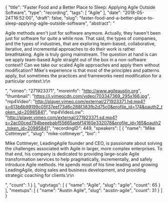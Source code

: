 {
  "title": "Faster Food and a Better Place to Sleep: Applying Agile Outside Software",
  "type": "recording",
  "tags": [
    "Agile"
  ],
  "date": "2018-05-24T16:52:00",
  "draft": false,
  "slug": "faster-food-and-a-better-place-to-sleep-applying-agile-outside-software",
  "abstract": "<p>Agile methods aren't just for software anymore. Actually, they haven't been just for software for quite a while now. That said, the types of companies, and the types of industries, that are exploring team-based, collaborative, iterative, and incremental approaches to do their work is rather breathtaking. Agile is truly going mainstream. The question at hand is can we apply team-based Agile straight out of the box in a non-software context? Can we take our scaled Agile approaches and apply them without modification? Mike's experience is that most of the principles and patterns apply, but sometimes the practices and frameworks need modification for a particular context.\r\n</p>",
  "vimeo": "271923371",
  "moreinfo": "http://www.agileaustin.org",
  "thumbnail": "https://i.vimeocdn.com/video/703347369_295x166.jpg",
  "mp4Video": "http://player.vimeo.com/external/271923371.hd.mp4?s=613b6b99199c05f37eef73d6c288f383fb2d75c0&profile_id=174&oauth2_token_id=20985841",
  "mp4VideoLow": "http://player.vimeo.com/external/271923371.sd.mp4?s=2ac00ced794beeebabf55665aebf14160e332078&profile_id=165&oauth2_token_id=20985841",
  "recordingID": 449,
  "speakers": [
    {
      "name": "Mike Cottmeyer",
      "slug": "mike-cottmeyer",
      "bio": "<p>Mike Cottmeyer, LeadingAgile founder and CEO, is passionate about solving the challenges associated with Agile in larger, more complex enterprises. To that end, his company is dedicated to providing large-scale Agile transformation services to help pragmatically, incrementally, and safely introduce Agile methods. He spends most of his time leading and growing LeadingAgile, doing sales and business development, and providing strategic coaching for clients.\r\n</p>",
      "count": 1
    }
  ],
  "ugtvtags": [
    {
      "name": "Agile",
      "slug": "agile",
      "count": 65
    }
  ],
  "meetups": [
    {
      "name": "Austin Agile",
      "slug": "austin-agile",
      "count": 31
    }
  ]
}